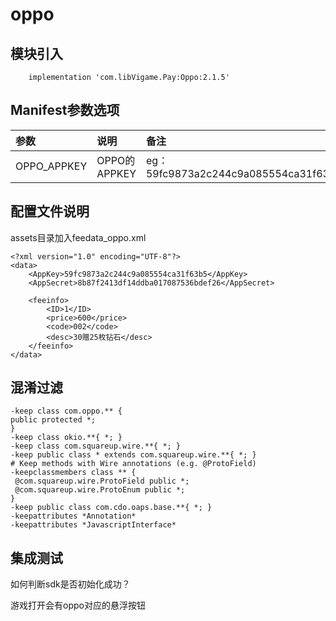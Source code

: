 # oppo

## 模块引入

```text
    implementation 'com.libVigame.Pay:Oppo:2.1.5'
```

## Manifest参数选项

| 参数 | 说明 | 备注 |
| :--- | :--- | :--- |
| OPPO\_APPKEY | OPPO的APPKEY | eg：59fc9873a2c244c9a085554ca31f63b5 |

## 配置文件说明

assets目录加入feedata\_oppo.xml

```text
<?xml version="1.0" encoding="UTF-8"?>
<data>
    <AppKey>59fc9873a2c244c9a085554ca31f63b5</AppKey>
    <AppSecret>8b87f2413df14ddba017087536bdef26</AppSecret>

    <feeinfo>
        <ID>1</ID>
        <price>600</price>
        <code>002</code>
        <desc>30赠25枚钻石</desc>
    </feeinfo>
</data>
```

## 混淆过滤

```text
-keep class com.oppo.** {
public protected *;
}
-keep class okio.**{ *; }
-keep class com.squareup.wire.**{ *; }
-keep public class * extends com.squareup.wire.**{ *; }
# Keep methods with Wire annotations (e.g. @ProtoField)
-keepclassmembers class ** {
 @com.squareup.wire.ProtoField public *;
 @com.squareup.wire.ProtoEnum public *;
}
-keep public class com.cdo.oaps.base.**{ *; }
-keepattributes *Annotation*
-keepattributes *JavascriptInterface*
```

## 集成测试

如何判断sdk是否初始化成功？

游戏打开会有oppo对应的悬浮按钮

